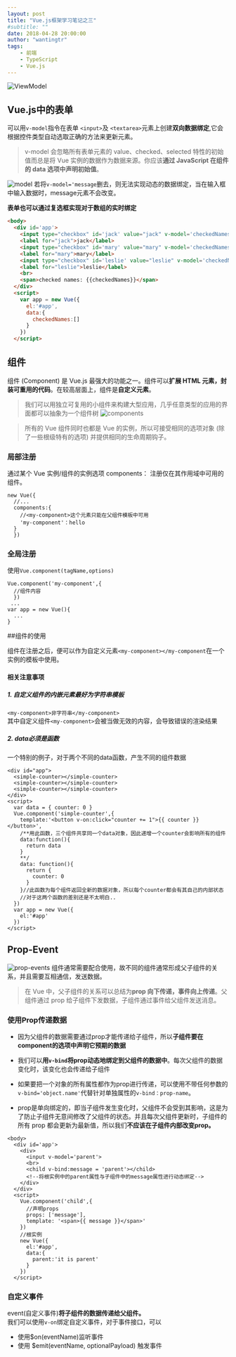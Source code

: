 ```yaml
---
layout: post
title: "Vue.js框架学习笔记之三"
#subtitle: ""
date: 2018-04-28 20:00:00
author: "wantingtr"
tags:
    - 前端
    - TypeScript
    - Vue.js
---
```

![ViewModel](/img/post/04-vue/ViewModel.png)

## Vue.js中的表单
可以用`v-model`指令在表单 `<input>`及 `<textarea>`元素上创建**双向数据绑定**,它会根据控件类型自动选取正确的方法来更新元素。

> v-model 会忽略所有表单元素的 value、checked、selected 特性的初始值而总是将 Vue 实例的数据作为数据来源。你应该**通过 JavaScript 在组件的 data 选项中声明初始值**。

![model](/img/post/04-vue/model.jpg)
若将`v-model='message`删去，则无法实现动态的数据绑定，当在输入框中输入数据时，message元素不会改变。

**表单也可以通过复选框实现对于数组的实时绑定**
```HTML
<body>
  <div id='app'>
    <input type="checkbox" id='jack' value="jack" v-model='checkedNames'>
    <label for="jack">jack</label>
    <input type="checkbox" id='mary' value="mary" v-model='checkedNames'>
    <label for="mary">mary</label>
    <input type="checkbox" id='leslie' value="leslie" v-model='checkedNames'>
    <label for="leslie">leslie</label>
    <br>
    <span>checked names: {{checkedNames}}</span>
  </div>
  <script>
    var app = new Vue({
      el:'#app',
      data:{
        checkedNames:[]
      }
    })
  </script>
```

## 组件
组件 (Component) 是 Vue.js 最强大的功能之一。组件可以**扩展 HTML 元素，封装可重用的代码**。在较高层面上，组件是**自定义元素**。
> 我们可以用独立可复用的小组件来构建大型应用，几乎任意类型的应用的界面都可以抽象为一个组件树
![components](/img/post/04-vue/components)

> 所有的 Vue 组件同时也都是 Vue 的实例，所以可接受相同的选项对象 (除了一些根级特有的选项) 并提供相同的生命周期钩子。

### 局部注册
通过某个 Vue 实例/组件的实例选项 components： 注册仅在其作用域中可用的组件。
```
new Vue({
  //...
  components:{
    //<my-component>这个元素只能在父组件模板中可用
    'my-component'：hello
  }
  })
```
### 全局注册
使用`Vue.component(tagName,options)`
```
Vue.component('my-component',{
  //组件内容
  })
 ...
var app = new Vue(){
  ...
}
```

##组件的使用

组件在注册之后，便可以作为自定义元素`<my-component></my-component`在一个实例的模板中使用。

#### 相关注意事项

##### 1. 自定义组件的内嵌元素最好为字符串模板
`<my-component>非字符串</my-component>`  
其中自定义组件`<my-component>`会被当做无效的内容，会导致错误的渲染结果

##### 2. data必须是函数
一个特别的例子，对于两个不同的data函数，产生不同的组件数据
```
<div id="app">
  <simple-counter></simple-counter>
  <simple-counter></simple-counter>
  <simple-counter></simple-counter>
</div>
<script>
  var data = { counter: 0 }
  Vue.component('simple-counter',{
    template:'<button v-on:click="counter += 1">{{ counter }}</button>',
    /**用此函数，三个组件共享同一个data对象，因此递增一个counter会影响所有的组件
    data:function(){
      return data
    }
    **/
    data: function(){
      return {
        counter: 0
      }
    }//此函数为每个组件返回全新的数据对象，所以每个counter都会有其自己的内部状态
    //对于这两个函数的差别还是不太明白..
  })
  var app = new Vue({
    el:'#app'
  })
</script>
```
## Prop-Event

![prop-events](/img/post/props-events.png)
组件通常需要配合使用，故不同的组件通常形成父子组件的关系，并且需要互相通信，发送数据。

> 在 Vue 中，父子组件的关系可以总结为**prop 向下传递，事件向上传递**。父组件通过 prop 给子组件下发数据，子组件通过事件给父组件发送消息。

### 使用Prop传递数据
- 因为父组件的数据需要通过prop才能传递给子组件，所以**子组件要在component的选项中声明它预期的数据**

- 我们可以**用`v-bind`将prop动态地绑定到父组件的数据中**。每次父组件的数据变化时，该变化也会传递给子组件

- 如果要把一个对象的所有属性都作为prop进行传递，可以使用不带任何参数的`v-bind='object.name'`代替针对单独属性的`v-bind：prop-name`。

- prop是单向绑定的，即当子组件发生变化时，父组件不会受到其影响，这是为了防止子组件无意间修改了父组件的状态。并且每次父组件更新时，子组件的所有 prop 都会更新为最新值，所以我们**不应该在子组件内部改变prop。**

```
<body>
  <div id='app'>
    <div>
      <input v-model='parent'>
      <br>
      <child v-bind:message = 'parent'></child>
      <!--将根实例中的parent属性与子组件中的message属性进行动态绑定-->
    </div>
  </div>
  <script>
    Vue.component('child',{
      //声明props
      props: ['message'],
      template: '<span>{{ message }}</span>'
    })
    //根实例
    new Vue({
      el:'#app',
      data:{
        parent:'it is parent'
      }
    })
  </script>
```

### 自定义事件
event(自定义事件)**将子组件的数据传递给父组件。**  
我们可以使用`v-on`绑定自定义事件，对于事件接口，可以

- 使用$on(eventName)监听事件
- 使用 $emit(eventName, optionalPayload) 触发事件
